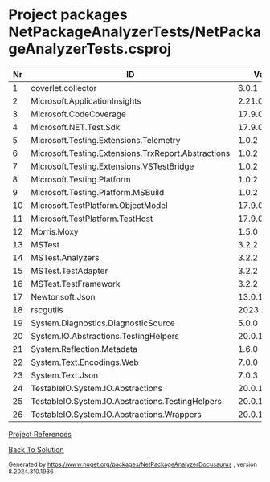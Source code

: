 
# Project packages NetPackageAnalyzerTests/NetPackageAnalyzerTests.csproj

|Nr|ID|Version|
| ----------- | ----------- | ----------- |
| 1 | coverlet.collector | 6.0.1 |
| 2 | Microsoft.ApplicationInsights | 2.21.0 |
| 3 | Microsoft.CodeCoverage | 17.9.0 |
| 4 | Microsoft.NET.Test.Sdk | 17.9.0 |
| 5 | Microsoft.Testing.Extensions.Telemetry | 1.0.2 |
| 6 | Microsoft.Testing.Extensions.TrxReport.Abstractions | 1.0.2 |
| 7 | Microsoft.Testing.Extensions.VSTestBridge | 1.0.2 |
| 8 | Microsoft.Testing.Platform | 1.0.2 |
| 9 | Microsoft.Testing.Platform.MSBuild | 1.0.2 |
| 10 | Microsoft.TestPlatform.ObjectModel | 17.9.0 |
| 11 | Microsoft.TestPlatform.TestHost | 17.9.0 |
| 12 | Morris.Moxy | 1.5.0 |
| 13 | MSTest | 3.2.2 |
| 14 | MSTest.Analyzers | 3.2.2 |
| 15 | MSTest.TestAdapter | 3.2.2 |
| 16 | MSTest.TestFramework | 3.2.2 |
| 17 | Newtonsoft.Json | 13.0.1 |
| 18 | rscgutils | 2023.827.1021 |
| 19 | System.Diagnostics.DiagnosticSource | 5.0.0 |
| 20 | System.IO.Abstractions.TestingHelpers | 20.0.15 |
| 21 | System.Reflection.Metadata | 1.6.0 |
| 22 | System.Text.Encodings.Web | 7.0.0 |
| 23 | System.Text.Json | 7.0.3 |
| 24 | TestableIO.System.IO.Abstractions | 20.0.15 |
| 25 | TestableIO.System.IO.Abstractions.TestingHelpers | 20.0.15 |
| 26 | TestableIO.System.IO.Abstractions.Wrappers | 20.0.15 |



[Project References](ProjectReferences)


[Back To Solution](pathname:///docs/Analysis/NetPackageAnalyzer/ProjectRelation)

<small>Generated  by https://www.nuget.org/packages/NetPackageAnalyzerDocusaurus , version 8.2024.310.1936</small>

